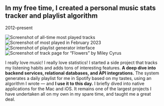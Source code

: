## In my free time, I created a personal music stats tracker and playlist algorithm

<p class="meta">2012–present</p>

<div class="figure figure-screenshot-roll">
	<div>
		<img src="{{ '/assets/playte/0.png' | url }}" alt="Screenshot of all-time most played tracks" />
		<img src="{{ '/assets/playte/1.png' | url }}" alt="Screenshot of most played in February 2023" />
		<img src="{{ '/assets/playte/2.png' | url }}" alt="Screenshot of playlist generator interface" />
		<img src="{{ '/assets/playte/3.png' | url }}" alt="Screenshot of track page for &#8220;Flowers&#8221; by Miley Cyrus" />
	</div>
</div>

I really love music! I really love statistics! <!-- So I fell in love with Last.fm, a site that allows you to track exactly how much you've listened to various songs over time. Seeing potential for improvement, --> I started a side project that tracks my listening habits and adds tons of interesting features. **A deep dive into backend services, relational databases, and API integrations.** The system generates a daily playlist for me in Spotify based on my tastes, using an algorithm I wrote — and **I use it to this day.** I briefly dived into native applications for the Mac and iOS. It remains one of the largest projects I have undertaken all on my own in my spare time, and taught me a great deal.

<!-- The project uses Model/View/Controller, Service/Repository, and PSR-4 modern backend patterns, in order to keep a substantial code base organized. -->
